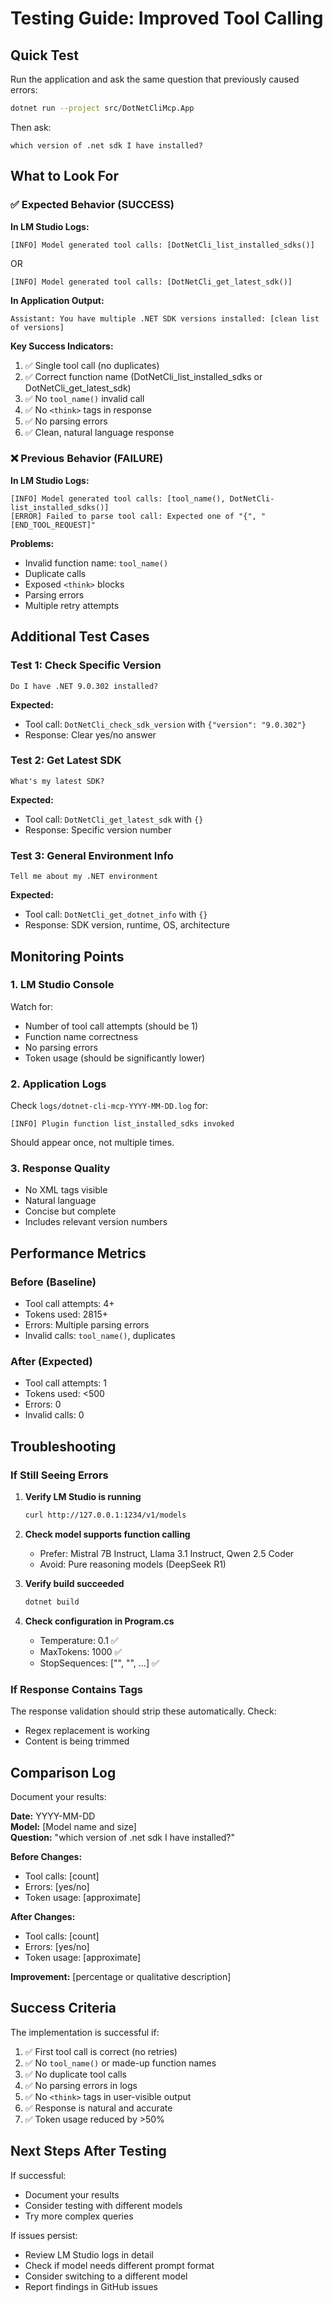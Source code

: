 # Testing Guide: Improved Tool Calling

## Quick Test

Run the application and ask the same question that previously caused errors:

```bash
dotnet run --project src/DotNetCliMcp.App
```

Then ask:
```
which version of .net sdk I have installed?
```

## What to Look For

### ✅ Expected Behavior (SUCCESS)

**In LM Studio Logs:**
```
[INFO] Model generated tool calls: [DotNetCli_list_installed_sdks()]
```
OR
```
[INFO] Model generated tool calls: [DotNetCli_get_latest_sdk()]
```

**In Application Output:**
```
Assistant: You have multiple .NET SDK versions installed: [clean list of versions]
```

**Key Success Indicators:**
1. ✅ Single tool call (no duplicates)
2. ✅ Correct function name (DotNetCli_list_installed_sdks or DotNetCli_get_latest_sdk)
3. ✅ No `tool_name()` invalid call
4. ✅ No `<think>` tags in response
5. ✅ No parsing errors
6. ✅ Clean, natural language response

### ❌ Previous Behavior (FAILURE)

**In LM Studio Logs:**
```
[INFO] Model generated tool calls: [tool_name(), DotNetCli-list_installed_sdks()]
[ERROR] Failed to parse tool call: Expected one of "{", "[END_TOOL_REQUEST]"
```

**Problems:**
- Invalid function name: `tool_name()`
- Duplicate calls
- Exposed `<think>` blocks
- Parsing errors
- Multiple retry attempts

## Additional Test Cases

### Test 1: Check Specific Version
```
Do I have .NET 9.0.302 installed?
```

**Expected:**
- Tool call: `DotNetCli_check_sdk_version` with `{"version": "9.0.302"}`
- Response: Clear yes/no answer

### Test 2: Get Latest SDK
```
What's my latest SDK?
```

**Expected:**
- Tool call: `DotNetCli_get_latest_sdk` with `{}`
- Response: Specific version number

### Test 3: General Environment Info
```
Tell me about my .NET environment
```

**Expected:**
- Tool call: `DotNetCli_get_dotnet_info` with `{}`
- Response: SDK version, runtime, OS, architecture

## Monitoring Points

### 1. LM Studio Console
Watch for:
- Number of tool call attempts (should be 1)
- Function name correctness
- No parsing errors
- Token usage (should be significantly lower)

### 2. Application Logs
Check `logs/dotnet-cli-mcp-YYYY-MM-DD.log` for:
```
[INFO] Plugin function list_installed_sdks invoked
```
Should appear once, not multiple times.

### 3. Response Quality
- No XML tags visible
- Natural language
- Concise but complete
- Includes relevant version numbers

## Performance Metrics

### Before (Baseline)
- Tool call attempts: 4+
- Tokens used: 2815+
- Errors: Multiple parsing errors
- Invalid calls: `tool_name()`, duplicates

### After (Expected)
- Tool call attempts: 1
- Tokens used: <500
- Errors: 0
- Invalid calls: 0

## Troubleshooting

### If Still Seeing Errors

1. **Verify LM Studio is running**
   ```bash
   curl http://127.0.0.1:1234/v1/models
   ```

2. **Check model supports function calling**
   - Prefer: Mistral 7B Instruct, Llama 3.1 Instruct, Qwen 2.5 Coder
   - Avoid: Pure reasoning models (DeepSeek R1)

3. **Verify build succeeded**
   ```bash
   dotnet build
   ```

4. **Check configuration in Program.cs**
   - Temperature: 0.1 ✅
   - MaxTokens: 1000 ✅
   - StopSequences: ["<think>", "</think>", ...] ✅

### If Response Contains <think> Tags

The response validation should strip these automatically. Check:
- Regex replacement is working
- Content is being trimmed

## Comparison Log

Document your results:

**Date:** YYYY-MM-DD  
**Model:** [Model name and size]  
**Question:** "which version of .net sdk I have installed?"

**Before Changes:**
- Tool calls: [count]
- Errors: [yes/no]
- Token usage: [approximate]

**After Changes:**
- Tool calls: [count]
- Errors: [yes/no]
- Token usage: [approximate]

**Improvement:** [percentage or qualitative description]

## Success Criteria

The implementation is successful if:

1. ✅ First tool call is correct (no retries)
2. ✅ No `tool_name()` or made-up function names
3. ✅ No duplicate tool calls
4. ✅ No parsing errors in logs
5. ✅ No `<think>` tags in user-visible output
6. ✅ Response is natural and accurate
7. ✅ Token usage reduced by >50%

## Next Steps After Testing

If successful:
- Document your results
- Consider testing with different models
- Try more complex queries

If issues persist:
- Review LM Studio logs in detail
- Check if model needs different prompt format
- Consider switching to a different model
- Report findings in GitHub issues
